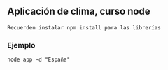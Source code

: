 ## Aplicación de clima, curso node

```
Recuerden instalar npm install para las librerías
```

### Ejemplo

```
node app -d "España"
```